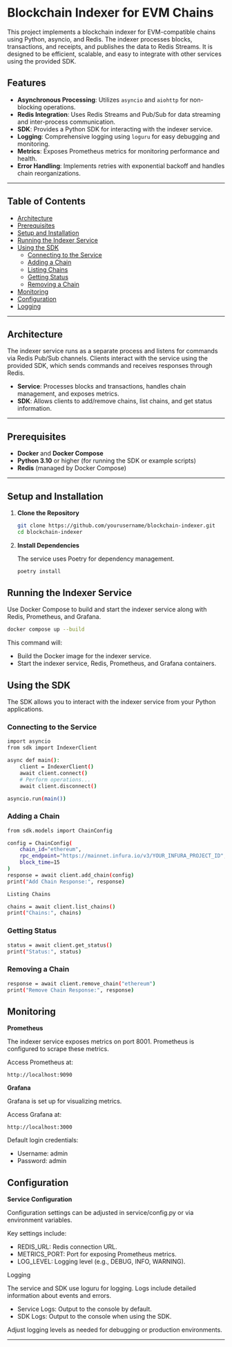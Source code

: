 # Blockchain Indexer for EVM Chains

This project implements a blockchain indexer for EVM-compatible chains using Python, asyncio, and Redis. The indexer processes blocks, transactions, and receipts, and publishes the data to Redis Streams. It is designed to be efficient, scalable, and easy to integrate with other services using the provided SDK.

## **Features**

- **Asynchronous Processing**: Utilizes `asyncio` and `aiohttp` for non-blocking operations.
- **Redis Integration**: Uses Redis Streams and Pub/Sub for data streaming and inter-process communication.
- **SDK**: Provides a Python SDK for interacting with the indexer service.
- **Logging**: Comprehensive logging using `loguru` for easy debugging and monitoring.
- **Metrics**: Exposes Prometheus metrics for monitoring performance and health.
- **Error Handling**: Implements retries with exponential backoff and handles chain reorganizations.

---

## **Table of Contents**

- [Architecture](#architecture)
- [Prerequisites](#prerequisites)
- [Setup and Installation](#setup-and-installation)
- [Running the Indexer Service](#running-the-indexer-service)
- [Using the SDK](#using-the-sdk)
  - [Connecting to the Service](#connecting-to-the-service)
  - [Adding a Chain](#adding-a-chain)
  - [Listing Chains](#listing-chains)
  - [Getting Status](#getting-status)
  - [Removing a Chain](#removing-a-chain)
- [Monitoring](#monitoring)
- [Configuration](#configuration)
- [Logging](#logging)

---

## **Architecture**

The indexer service runs as a separate process and listens for commands via Redis Pub/Sub channels. Clients interact with the service using the provided SDK, which sends commands and receives responses through Redis.

- **Service**: Processes blocks and transactions, handles chain management, and exposes metrics.
- **SDK**: Allows clients to add/remove chains, list chains, and get status information.

---

## **Prerequisites**

- **Docker** and **Docker Compose**
- **Python 3.10** or higher (for running the SDK or example scripts)
- **Redis** (managed by Docker Compose)

---

## **Setup and Installation**

1. **Clone the Repository**

   ```bash
   git clone https://github.com/yourusername/blockchain-indexer.git
   cd blockchain-indexer
   ```

2. **Install Dependencies**

    The service uses Poetry for dependency management.

    ```bash
    poetry install
    ```

## **Running the Indexer Service**

Use Docker Compose to build and start the indexer service along with Redis, Prometheus, and Grafana.

```bash 
docker compose up --build
```

This command will:

-   Build the Docker image for the indexer service.
-   Start the indexer service, Redis, Prometheus, and Grafana containers.

## **Using the SDK**
The SDK allows you to interact with the indexer service from your Python applications.

### **Connecting to the Service**

```bash 
import asyncio
from sdk import IndexerClient

async def main():
    client = IndexerClient()
    await client.connect()
    # Perform operations...
    await client.disconnect()

asyncio.run(main())
```

### **Adding a Chain**

```bash
from sdk.models import ChainConfig

config = ChainConfig(
    chain_id="ethereum",
    rpc_endpoint="https://mainnet.infura.io/v3/YOUR_INFURA_PROJECT_ID",
    block_time=15
)
response = await client.add_chain(config)
print("Add Chain Response:", response)

Listing Chains

chains = await client.list_chains()
print("Chains:", chains)
```

### **Getting Status**

```bash
status = await client.get_status()
print("Status:", status)
```

### **Removing a Chain**
```bash
response = await client.remove_chain("ethereum")
print("Remove Chain Response:", response)
```

## **Monitoring**

**Prometheus**

The indexer service exposes metrics on port 8001. Prometheus is configured to scrape these metrics.

Access Prometheus at:

```
http://localhost:9090
```

**Grafana**

Grafana is set up for visualizing metrics.

Access Grafana at:

```
http://localhost:3000
```

Default login credentials:
- Username: admin
- Password: admin

## **Configuration**

**Service Configuration**

Configuration settings can be adjusted in service/config.py or via environment variables.

Key settings include:
- REDIS_URL: Redis connection URL.
- METRICS_PORT: Port for exposing Prometheus metrics.
- LOG_LEVEL: Logging level (e.g., DEBUG, INFO, WARNING).

Logging

The service and SDK use loguru for logging. Logs include detailed information about events and errors.
- Service Logs: Output to the console by default.
- SDK Logs: Output to the console when using the SDK.

Adjust logging levels as needed for debugging or production environments.

---